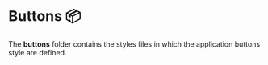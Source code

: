 # Buttons 📦

The **buttons** folder contains the styles files in which the application buttons style are defined.